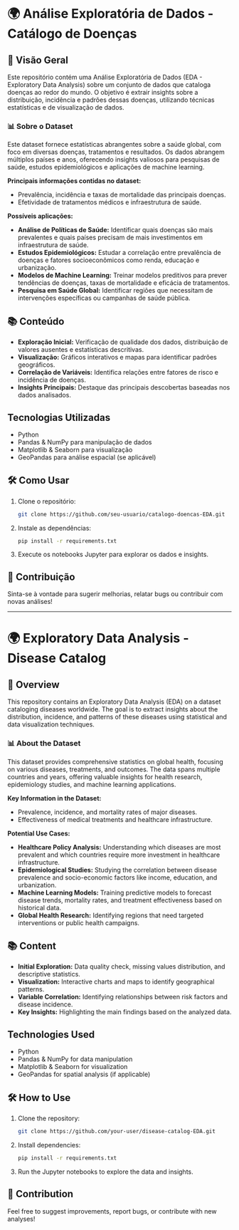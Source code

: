 # 🌍 Análise Exploratória de Dados - Catálogo de Doenças

## 🔬 Visão Geral
Este repositório contém uma Análise Exploratória de Dados (EDA - Exploratory Data Analysis) sobre um conjunto de dados que cataloga doenças ao redor do mundo. O objetivo é extrair insights sobre a distribuição, incidência e padrões dessas doenças, utilizando técnicas estatísticas e de visualização de dados.

### 📊 Sobre o Dataset
Este dataset fornece estatísticas abrangentes sobre a saúde global, com foco em diversas doenças, tratamentos e resultados. Os dados abrangem múltiplos países e anos, oferecendo insights valiosos para pesquisas de saúde, estudos epidemiológicos e aplicações de machine learning. 

**Principais informações contidas no dataset:**
- Prevalência, incidência e taxas de mortalidade das principais doenças.
- Efetividade de tratamentos médicos e infraestrutura de saúde.

**Possíveis aplicações:**
- **Análise de Políticas de Saúde:** Identificar quais doenças são mais prevalentes e quais países precisam de mais investimentos em infraestrutura de saúde.
- **Estudos Epidemiológicos:** Estudar a correlação entre prevalência de doenças e fatores socioeconômicos como renda, educação e urbanização.
- **Modelos de Machine Learning:** Treinar modelos preditivos para prever tendências de doenças, taxas de mortalidade e eficácia de tratamentos.
- **Pesquisa em Saúde Global:** Identificar regiões que necessitam de intervenções específicas ou campanhas de saúde pública.

## 📚 Conteúdo
- **Exploração Inicial:** Verificação de qualidade dos dados, distribuição de valores ausentes e estatísticas descritivas.
- **Visualização:** Gráficos interativos e mapas para identificar padrões geográficos.
- **Correlação de Variáveis:** Identifica relações entre fatores de risco e incidência de doenças.
- **Insights Principais:** Destaque das principais descobertas baseadas nos dados analisados.

## Tecnologias Utilizadas
- Python 
- Pandas & NumPy para manipulação de dados
- Matplotlib & Seaborn para visualização
- GeoPandas para análise espacial (se aplicável)

## 🛠️ Como Usar
1. Clone o repositório:
   ```bash
   git clone https://github.com/seu-usuario/catalogo-doencas-EDA.git
   ```
2. Instale as dependências:
   ```bash
   pip install -r requirements.txt
   ```
3. Execute os notebooks Jupyter para explorar os dados e insights.

## 🌟 Contribuição
Sinta-se à vontade para sugerir melhorias, relatar bugs ou contribuir com novas análises!

---

# 🌍 Exploratory Data Analysis - Disease Catalog

## 🔬 Overview
This repository contains an Exploratory Data Analysis (EDA) on a dataset cataloging diseases worldwide. The goal is to extract insights about the distribution, incidence, and patterns of these diseases using statistical and data visualization techniques.

### 📊 About the Dataset
This dataset provides comprehensive statistics on global health, focusing on various diseases, treatments, and outcomes. The data spans multiple countries and years, offering valuable insights for health research, epidemiology studies, and machine learning applications.

**Key Information in the Dataset:**
- Prevalence, incidence, and mortality rates of major diseases.
- Effectiveness of medical treatments and healthcare infrastructure.

**Potential Use Cases:**
- **Healthcare Policy Analysis:** Understanding which diseases are most prevalent and which countries require more investment in healthcare infrastructure.
- **Epidemiological Studies:** Studying the correlation between disease prevalence and socio-economic factors like income, education, and urbanization.
- **Machine Learning Models:** Training predictive models to forecast disease trends, mortality rates, and treatment effectiveness based on historical data.
- **Global Health Research:** Identifying regions that need targeted interventions or public health campaigns.

## 📚 Content
- **Initial Exploration:** Data quality check, missing values distribution, and descriptive statistics.
- **Visualization:** Interactive charts and maps to identify geographical patterns.
- **Variable Correlation:** Identifying relationships between risk factors and disease incidence.
- **Key Insights:** Highlighting the main findings based on the analyzed data.

##  Technologies Used
- Python 
- Pandas & NumPy for data manipulation
- Matplotlib & Seaborn for visualization
- GeoPandas for spatial analysis (if applicable)

## 🛠️ How to Use
1. Clone the repository:
   ```bash
   git clone https://github.com/your-user/disease-catalog-EDA.git
   ```
2. Install dependencies:
   ```bash
   pip install -r requirements.txt
   ```
3. Run the Jupyter notebooks to explore the data and insights.

## 🌟 Contribution
Feel free to suggest improvements, report bugs, or contribute with new analyses!


